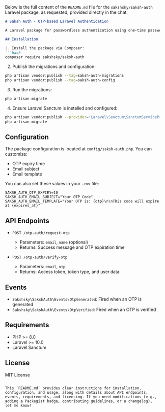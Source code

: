 Below is the full content of the `README.md` file for the `sakshsky/saksh-auth` Laravel package, as requested, provided directly in the chat.

```markdown
# Saksh Auth - OTP-based Laravel Authentication

A Laravel package for passwordless authentication using one-time passwords (OTPs) sent via email.

## Installation

1. Install the package via Composer:
```bash
composer require sakshsky/saksh-auth
```

2. Publish the migrations and configuration:
```bash
php artisan vendor:publish --tag=saksh-auth-migrations
php artisan vendor:publish --tag=saksh-auth-config
```

3. Run the migrations:
```bash
php artisan migrate
```

4. Ensure Laravel Sanctum is installed and configured:
```bash
php artisan vendor:publish --provider="Laravel\Sanctum\SanctumServiceProvider"
php artisan migrate
```

## Configuration

The package configuration is located at `config/saksh-auth.php`. You can customize:
- OTP expiry time
- Email subject
- Email template

You can also set these values in your `.env` file:
```env
SAKSH_AUTH_OTP_EXPIRY=10
SAKSH_AUTH_EMAIL_SUBJECT="Your OTP Code"
SAKSH_AUTH_EMAIL_TEMPLATE="Your OTP is: {otp}\n\nThis code will expire at {expires_at}"
```

## API Endpoints

- `POST /otp-auth/request-otp`
  - Parameters: `email`, `name` (optional)
  - Returns: Success message and OTP expiration time

- `POST /otp-auth/verify-otp`
  - Parameters: `email`, `otp`
  - Returns: Access token, token type, and user data

## Events

- `Sakshsky\SakshAuth\Events\OtpGenerated`: Fired when an OTP is generated
- `Sakshsky\SakshAuth\Events\OtpVerified`: Fired when an OTP is verified

## Requirements

- PHP >= 8.0
- Laravel >= 10.0
- Laravel Sanctum

## License

MIT License
```

This `README.md` provides clear instructions for installation, configuration, and usage, along with details about API endpoints, events, requirements, and licensing. If you need modifications (e.g., adding a Packagist badge, contributing guidelines, or a changelog), let me know!
